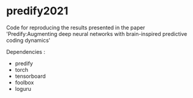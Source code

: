 # predify2021
Code for reproducing the results presented in the paper 'Predify:Augmenting deep neural networks with brain-inspired predictive coding dynamics'


Dependencies :

- predify
- torch
- tensorboard
- foolbox
- loguru

